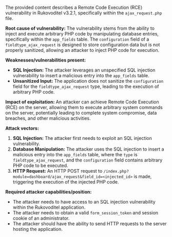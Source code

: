 The provided content describes a Remote Code Execution (RCE) vulnerability in Rukovoditel v3.2.1, specifically within the `ajax_request.php` file.

**Root cause of vulnerability:** The vulnerability stems from the ability to inject and execute arbitrary PHP code by manipulating database entries, specifically within the `app_fields` table. The `configuration` field of a `fieldtype_ajax_request` is designed to store configuration data but is not properly sanitized, allowing an attacker to inject PHP code for execution.

**Weaknesses/vulnerabilities present:**

*   **SQL Injection:** The attacker leverages an unspecified SQL injection vulnerability to insert a malicious entry into the `app_fields` table.
*   **Unsanitized Input:** The application does not sanitize the `configuration` field for the `fieldtype_ajax_request` type, leading to the execution of arbitrary PHP code.

**Impact of exploitation:** An attacker can achieve Remote Code Execution (RCE) on the server, allowing them to execute arbitrary system commands on the server, potentially leading to complete system compromise, data breaches, and other malicious activities.

**Attack vectors:**

1.  **SQL Injection:** The attacker first needs to exploit an SQL injection vulnerability.
2.  **Database Manipulation:** The attacker uses the SQL injection to insert a malicious entry into the `app_fields` table, where the `type` is `fieldtype_ajax_request`, and the `configuration` field contains arbitrary PHP code to be executed.
3.  **HTTP Request:** An HTTP POST request to `/index.php?module=dashboard/ajax_request&field_id=<injected_id>` is made, triggering the execution of the injected PHP code.

**Required attacker capabilities/position:**

*   The attacker needs to have access to an SQL injection vulnerability within the Rukovoditel application.
*   The attacker needs to obtain a valid `form_session_token` and session cookie of an administrator.
* The attacker should have the ability to send HTTP requests to the server hosting the application.